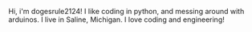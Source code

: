 Hi, i'm dogesrule2124!
I like coding in python, and messing around with arduinos.
I live in Saline, Michigan.
I love coding and engineering!

